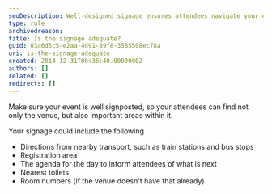 ```yaml
---
seoDescription: Well-designed signage ensures attendees navigate your event smoothly and efficiently.
type: rule
archivedreason:
title: Is the signage adequate?
guid: 03a6d5c5-e2aa-4d91-89f8-3585508ec78a
uri: is-the-signage-adequate
created: 2014-12-31T00:36:40.0000000Z
authors: []
related: []
redirects: []
---
```


Make sure your event is well signposted, so your attendees can find not only the venue, but also important areas within it.

<!--endintro-->

Your signage could include the following

- Directions from nearby transport, such as train stations and bus stops
- Registration area
- The agenda for the day to inform attendees of what is next
- Nearest toilets
- Room numbers (if the venue doesn't have that already)
